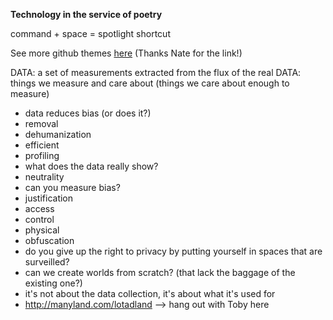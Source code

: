 **Technology in the service of poetry** 


command + space = spotlight shortcut


See more github themes [here](https://github.com/pages-themes/tactile) (Thanks Nate for the link!)  

DATA: a set of measurements extracted from the flux of the real
DATA: things we measure and care about (things we care about enough to measure)

- data reduces bias (or does it?)
- removal
- dehumanization
- efficient
- profiling
- what does the data really show?
- neutrality 
- can you measure bias?
- justification
- access 
- control 
- physical 
- obfuscation 
- do you give up the right to privacy by putting yourself in spaces that are surveilled?
- can we create worlds from scratch? (that lack the baggage of the existing one?)
- it's not about the data collection, it's about what it's used for
- http://manyland.com/lotadland --> hang out with Toby here 
